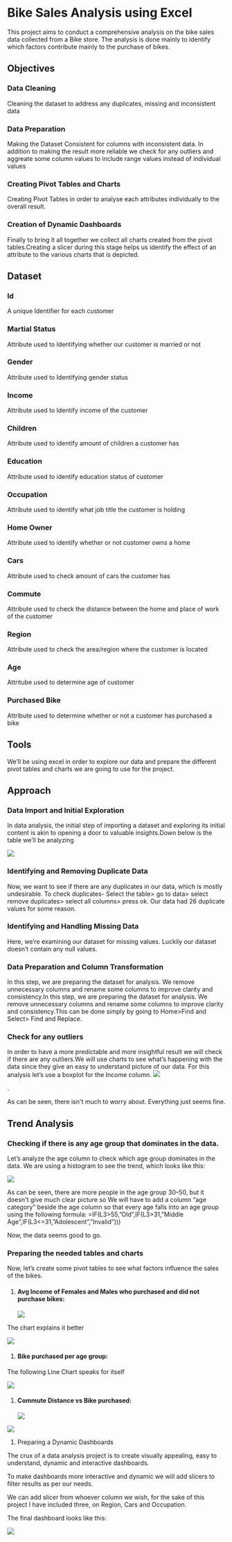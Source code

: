 ﻿# <a name="_s2kfy7lm9em"></a>Bike Sales Analysis using Excel
This project aims to conduct a comprehensive analysis on the bike sales data collected from a Bike store. The analysis is done mainly to identify which factors contribute mainly to the purchase of bikes.
## <a name="_2gphqd17md2a"></a>Objectives
### <a name="_27iwc9mxjgtx"></a>Data Cleaning
Cleaning the dataset to address any duplicates, missing and inconsistent data
### <a name="_iqzi0kwf1bic"></a>Data Preparation 
Making the Dataset Consistent for columns with inconsistent data. In addition to making the result more reliable we check for any outliers and aggreate some column values to include range values instead of individual values
### <a name="_hahya3ame4ij"></a>Creating Pivot Tables and Charts
Creating Pivot Tables in order to analyse each attributes individually to the overall result.
### <a name="_g2a415f1i7j4"></a>Creation of Dynamic Dashboards
Finally to bring it all together we collect all charts created from the pivot tables.Creating a slicer during this stage helps us identify the effect of an attribute to the various charts that is depicted.
## <a name="_883ke7g0yf8x"></a>Dataset
### <a name="_kc4p770t5yr"></a>Id
A unique Identifier for each customer
### <a name="_lttsyxkwhxym"></a>Martial Status
Attribute used to Identifying whether our customer is married or not
### <a name="_e8sdd6yghxz4"></a>Gender 
Attribute used to Identifying gender status
### <a name="_35hftb6t19m2"></a>Income
Attribute used to Identify income of the customer
### <a name="_rgc80rh58bat"></a>Children
Attribute used to identify amount of children a customer has
### <a name="_jrpzhzkv22qf"></a>Education
Attribute used to identify education status of customer
### <a name="_xspnhoi0qrbm"></a>Occupation
Attribute used to identify what job title the customer is holding
### <a name="_jpn7zvvniaxs"></a>Home Owner

Attribute used to identify whether or not customer owns a home 
### <a name="_v4nb654eefcg"></a>Cars
Attribute used to check amount of cars the customer has
### <a name="_dithsp9m9fyh"></a>Commute 
Attribute used to check the distance between the home and place of work of the customer
### <a name="_q44867xtpkxl"></a>Region
Attribute used to check the area/region where the customer is located
### <a name="_yuei5vsmmghh"></a>Age
Attritube used to determine age of customer
### <a name="_2s71lykymw00"></a>Purchased Bike
Attribute used to determine whether or not a customer has purchased a bike
## <a name="_8ytggkxqv3yg"></a>Tools
We’ll be using excel in order to explore our data and prepare the different pivot tables and charts we are going to use for the project.





## <a name="_h403hzmsxqb0"></a>Approach
### <a name="_t9y8edn50cqj"></a>Data Import and Initial Exploration
In data analysis, the initial step of importing a dataset and exploring its initial content is akin to opening a door to valuable insights.Down below is the table we’ll be analyzing

![](Aspose.Words.c2416a2e-c6a2-4495-a4cb-ff26cea33f78.001.png)
### <a name="_8zq312bfp265"></a>Identifying and Removing Duplicate Data
Now, we want to see if there are any duplicates in our data, which is mostly undesirable. To check duplicates- Select the table> go to data> select remove duplicates> select all columns> press ok. Our data had 26 duplicate values for some reason. 
### <a name="_qtqp5fe5c3so"></a>Identifying and Handling Missing Data
Here, we’re examining our dataset for missing values. Luckily our dataset doesn’t contain any null values.
### <a name="_wr9uu45fp7h"></a>Data Preparation and Column Transformation
In this step, we are preparing the dataset for analysis. We remove unnecessary columns and rename some columns to improve clarity and consistency.In this step, we are preparing the dataset for analysis. We remove unnecessary columns and rename some columns to improve clarity and consistency.This can be done simply by going to Home>Find and Select> Find and Replace.
### <a name="_ry4tb841c3h8"></a>Check for any outliers
In order to have a more predictable and more insightful result we will check if there are any outliers.We will use charts to see what’s happening with the data since they give an easy to understand picture of our data. For this analysis let’s use a boxplot for the Income column.
![](Aspose.Words.c2416a2e-c6a2-4495-a4cb-ff26cea33f78.002.png)

.

As can be seen, there isn't much to worry about. Everything just seems fine.
## <a name="_jp05bo91jbee"></a>Trend Analysis
### <a name="_8k50o8r317tn"></a>Checking if there is any age group that dominates in the data.
Let’s analyze the age column to check which age group dominates in the data. We are using a histogram to see the trend, which looks like this:

![](Aspose.Words.c2416a2e-c6a2-4495-a4cb-ff26cea33f78.003.png)

As can be seen, there are more people in the age group 30–50, but it doesn't give much clear picture so We will have to add a column “age category” beside the age column so that every age falls into an age group using the following formula: =IF(L3>55,”Old”,IF(L3>31,”Middle Age”,IF(L3<=31,”Adolescent”,”Invalid”)))

Now, the data seems good to go.

### <a name="_74qj4airdz32"></a>Preparing the needed tables and charts
Now, let’s create some pivot tables to see what factors influence the sales of the bikes.

1. #### <a name="_y73uyuwwhsdo"></a>Avg Income of Females and Males who purchased and did not purchase bikes:
   ![](Aspose.Words.c2416a2e-c6a2-4495-a4cb-ff26cea33f78.004.png)

The chart explains it better

![](Aspose.Words.c2416a2e-c6a2-4495-a4cb-ff26cea33f78.005.png)
1. #### <a name="_jwgicxs5tkbo"></a>Bike purchased per age group:
The following Line Chart speaks for itself

![](Aspose.Words.c2416a2e-c6a2-4495-a4cb-ff26cea33f78.006.png)
1. #### <a name="_l296goo8sx85"></a>Commute Distance vs Bike purchased:
   ![](Aspose.Words.c2416a2e-c6a2-4495-a4cb-ff26cea33f78.007.png)

![](Aspose.Words.c2416a2e-c6a2-4495-a4cb-ff26cea33f78.008.png)

1. Preparing a Dynamic Dashboards

The crux of a data analysis project is to create visually appealing, easy to understand, dynamic and interactive dashboards.

To make dashboards more interactive and dynamic we will add slicers to filter results as per our needs.

We can add slicer from whoever column we wish, for the sake of this project I have included three, on Region, Cars and Occupation.

The final dashboard looks like this:

![](Aspose.Words.c2416a2e-c6a2-4495-a4cb-ff26cea33f78.009.png)
